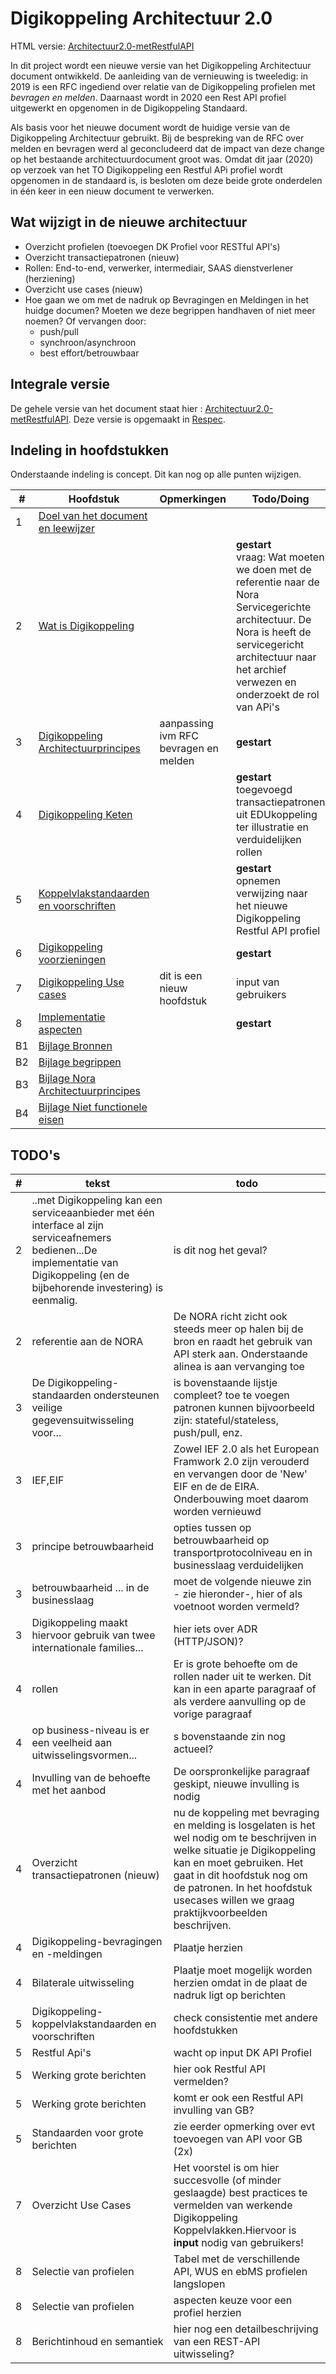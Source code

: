 # Digikoppeling Architectuur 2.0

HTML versie: [Architectuur2.0-metRestfulAPI](https://centrumvoorstandaarden.github.io/Architectuur2.0-metRestfulAPI/snapshot.html)

In dit project wordt een nieuwe versie van het Digikoppeling Architectuur document ontwikkeld. De aanleiding van de vernieuwing is tweeledig: in 2019 is een RFC ingediend over relatie van de Digikoppeling profielen met *bevragen en melden*. Daarnaast wordt in 2020 een Rest API profiel uitgewerkt en opgenomen in de Digikoppeling Standaard.

Als basis voor het nieuwe document wordt de huidige versie van de Digikoppeling Architectuur gebruikt. Bij  de bespreking van de RFC over melden en bevragen werd al geconcludeerd dat de impact van deze change op het bestaande architectuurdocument groot was. Omdat dit jaar (2020) op verzoek van het TO Digikoppeling een Restful APi profiel wordt opgenomen in de standaard is, is besloten om deze beide grote onderdelen in één keer in een nieuw document te verwerken.

## Wat wijzigt in de nieuwe architectuur

- Overzicht profielen (toevoegen DK Profiel voor RESTful API's)
- Overzicht transactiepatronen (nieuw)
- Rollen: End-to-end, verwerker, intermediair, SAAS dienstverlener (herziening)
- Overzicht use cases (nieuw)
- Hoe gaan we om met de nadruk op Bevragingen en Meldingen in het huidge documen?
    Moeten we deze begrippen handhaven of niet meer noemen? Of vervangen door:
  - push/pull
  - synchroon/asynchroon
  - best effort/betrouwbaar

## Integrale versie

De gehele versie van het document staat hier :  [Architectuur2.0-metRestfulAPI](https://centrumvoorstandaarden.github.io/Architectuur2.0-metRestfulAPI/). Deze versie is  opgemaakt in [Respec](https://github.com/w3c/respec/wiki).

## Indeling in hoofdstukken

Onderstaande indeling is concept. Dit kan nog op alle punten wijzigen.

|#|Hoofdstuk| Opmerkingen | Todo/Doing |
|-|---|---|---|
|1|[Doel van het document en leewijzer](dk_doel_document.md)|||
|2|[Wat is Digikoppeling](dk_wat_is_digikoppeling.md)||**gestart**<br>vraag: Wat moeten we doen met de referentie naar de Nora Servicegerichte architectuur. De Nora is heeft de servicegericht architectuur naar het archief verwezen en onderzoekt de rol van APi's |
|3|[Digikoppeling Architectuurprincipes](dk_architectuurprincipes.md)| aanpassing ivm RFC bevragen en melden|**gestart**|
|4|[Digikoppeling Keten](dk_keten.md)||**gestart** <br>toegevoegd transactiepatronen uit EDUkoppeling ter illustratie en verduidelijken rollen|
|5|[Koppelvlakstandaarden en voorschriften](dk_koppelvlakstandaarden_en_voorschriften.md)||**gestart** <br>opnemen verwijzing naar het nieuwe Digikoppeling Restful API profiel|
|6|[Digikoppeling voorzieningen](dk_voorzieningen.md)||**gestart**|
|7|[Digikoppeling Use cases](dk_usecases.md)| dit is een nieuw hoofdstuk|input van gebruikers|
|8|[Implementatie aspecten](dk_implementatie.md)||**gestart**|
|B1|[Bijlage Bronnen](dk_bijlage_bronnen.md)|||
|B2|[Bijlage begrippen](dk_bijlage_begrippen.md)|||
|B3|[Bijlage Nora Architectuurprincipes](dk_bijlage_nora_architectuur_principes.md)|||
|B4|[Bijlage Niet functionele eisen](dk_bijlage_niet_functionele_eisen.md)|||

## TODO's
|#|tekst| todo|
|-|---|---|
|2|..met Digikoppeling kan een serviceaanbieder met één interface al zijn serviceafnemers bedienen...De implementatie van Digikoppeling (en de bijbehorende investering) is eenmalig.|is dit  nog het geval?|
|2|referentie aan de NORA|De NORA richt zicht ook steeds meer op halen bij de bron en raadt het gebruik van API sterk aan.  Onderstaande alinea is aan vervanging toe|
|3|De Digikoppeling-standaarden ondersteunen veilige gegevensuitwisseling voor...|is bovenstaande lijstje compleet? toe te voegen patronen kunnen bijvoorbeeld zijn: stateful/stateless, push/pull, enz.|
|3|IEF,EIF |Zowel IEF 2.0 als het European Framwork 2.0 zijn verouderd en vervangen door de  'New' EIF en de de EIRA. Onderbouwing moet daarom worden vernieuwd |
|3|principe betrouwbaarheid|opties tussen op betrouwbaarheid op transportprotocolniveau en in businesslaag verduidelijken|
|3|betrouwbaarheid ... in de businesslaag|moet de volgende nieuwe zin - zie hieronder-, hier of als voetnoot worden vermeld? |
|3|Digikoppeling maakt hiervoor gebruik van twee internationale families...|hier iets over ADR (HTTP/JSON)?|
|4|rollen|Er is grote behoefte om de rollen nader uit te werken. Dit kan in een aparte paragraaf of als verdere aanvulling op de vorige paragraaf|
|4|op business-niveau is er een veelheid aan uitwisselingsvormen...|s bovenstaande zin nog actueel?|
|4|Invulling van de behoefte met het aanbod|De oorspronkelijke paragraaf geskipt, nieuwe invulling is nodig|
|4|Overzicht transactiepatronen (nieuw)|nu de koppeling met bevraging en melding is losgelaten is het wel nodig om te beschrijven in welke situatie je Digikoppeling kan en moet gebruiken. Het gaat in dit hoofdstuk nog om de patronen. In het hoofdstuk usecases willen we graag praktijkvoorbeelden beschrijven.|
|4|Digikoppeling-bevragingen en -meldingen|Plaatje herzien |
|4|Bilaterale uitwisseling|Plaatje moet mogelijk worden herzien omdat in de plaat de nadruk ligt op berichten|
|5|Digikoppeling-koppelvlakstandaarden en voorschriften|check consistentie met andere hoofdstukken|
|5|Restful Api's|wacht op input DK API Profiel|
|5|Werking grote berichten|hier ook Restful API vermelden?|
|5|Werking grote berichten|komt er ook een Restful API invulling van GB?|
|5|Standaarden voor grote berichten|zie eerder opmerking over evt toevoegen van API voor GB (2x)|
|7|Overzicht Use Cases|Het voorstel is om hier succesvolle (of minder geslaagde) best practices te vermelden van werkende Digikoppeling Koppelvlakken.Hiervoor is **input** nodig van gebruikers!|
|8|Selectie van profielen|Tabel met de verschillende API, WUS en ebMS profielen langslopen|
|8|Selectie van profielen|aspecten keuze voor een profiel herzien|
|8|Berichtinhoud en semantiek|hier nog een detailbeschrijving van een REST-API uitwisseling?|







